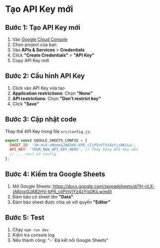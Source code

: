 # Tạo API Key mới

## Bước 1: Tạo API Key mới
1. Vào [Google Cloud Console](https://console.cloud.google.com)
2. Chọn project của bạn
3. Vào **APIs & Services** > **Credentials**
4. Click **"Create Credentials"** > **"API Key"**
5. Copy API Key mới

## Bước 2: Cấu hình API Key
1. Click vào API Key vừa tạo
2. **Application restrictions**: Chọn **"None"**
3. **API restrictions**: Chọn **"Don't restrict key"**
4. Click **"Save"**

## Bước 3: Cập nhật code
Thay thế API Key trong file `src/config.js`:

```javascript
export const GOOGLE_SHEETS_CONFIG = {
  SHEET_ID: '1H-nLX-zMzoxGJAB2HV-bP6_cIiPInVlYz4zYjs0KiLw',
  API_KEY: 'YOUR_NEW_API_KEY_HERE', // Thay bằng API Key mới
  // ... rest of config
};
```

## Bước 4: Kiểm tra Google Sheets
1. Mở Google Sheets: https://docs.google.com/spreadsheets/d/1H-nLX-zMzoxGJAB2HV-bP6_cIiPInVlYz4zYjs0KiLw/edit
2. Đảm bảo có sheet tên **"Data"**
3. Đảm bảo sheet được chia sẻ với quyền **"Editor"**

## Bước 5: Test
1. Chạy `npm run dev`
2. Kiểm tra console log
3. Nếu thành công: "✅ Đã kết nối Google Sheets"

